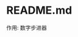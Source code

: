 <!--
 * @Version    : v1.00
 * @Author     : itchaox
 * @Date       : 2023-06-29 21:23
 * @LastAuthor : itchaox
 * @LastTime   : 2023-11-18 17:55
 * @desc       : 
-->
# README.md

作用: 数字步进器